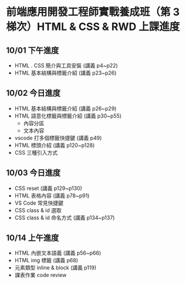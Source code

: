 # 前端應用開發工程師實戰養成班（第 3 梯次）HTML & CSS & RWD 上課進度

## 10/01 下午進度

- HTML . CSS 簡介與工具安裝 (講義 p4~p22)
- HTML 基本結構與標籤介紹 (講義 p23~p26)

## 10/02 今日進度

- HTML 基本結構與標籤介紹 (講義 p26~p29)
- HTML 語意化標籤與標籤介紹 (講義 p30~p55)
  - 內容分區
  - 文本內容
- vscode 打多個標籤快捷鍵 (講義 p49)
- HTML 標頭介紹 (講義 p120~p128)
- CSS 三種引入方式

## 10/03 今日進度

- CSS reset (講義 p129~p130)
- HTML 表格內容 (講義 p78~p91)
- VS Code 常見快捷鍵
- CSS class & id 選取
- CSS class & id 命名方式 (講義 p134~p137)

## 10/14 上午進度

- HTML 內嵌文本語義 (講義 p56~p66)
- HTML img 標籤 (講義 p68)
- 元素類型 inline & block (講義 p119)
- 課表作業 code review
